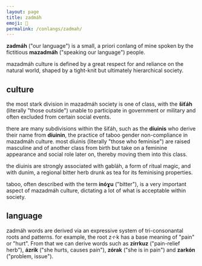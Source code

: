 ```yaml
---
layout: page
title: zadmáh
emoji: 🍵
permalink: /conlangs/zadmah/
---
```

**zadmáh** ("our language") is a small, a priori conlang of mine spoken by the fictitious **mazadmáh** ("speaking our language") people.

mazadmáh culture is defined by a great respect for and reliance on the natural world, shaped by a tight-knit but ultimately hierarchical society.

## culture
the most stark division in mazadmáh society is one of class, with the **šiťáh** (literally "those outside") unable to participate in government or military and often excluded from certain social events.

there are many subdivisions within the šiťáh, such as the **díuinis** who derive their name from **díuinin**, the practice of taboo gender non-compliance in mazadmáh culture. most díuinis (literally "those who feminise") are raised masculine and of another class from birth but take on a feminine appearance and social role later on, thereby moving them into this class.

the díuinis are strongly associated with gabláh, a form of ritual magic, and with duním, a regional bitter herb drunk as tea for its feminising properties.

taboo, often described with the term **inóɣu** ("bitter"), is a very important aspect of mazadmáh culture, dictating a lot of what is acceptable within society.

## language
zadmáh words are derived via an expressive system of tri-consonantal roots and patterns. for example, the root z·r·k has a base meaning of "pain" or "hurt". From that we can derive words such as **zírrkuz** ("pain-relief herb"), **ázrik** ("she hurts, causes pain"), **zórak** ("she is in pain") and **zarkón** ("problem, issue").
